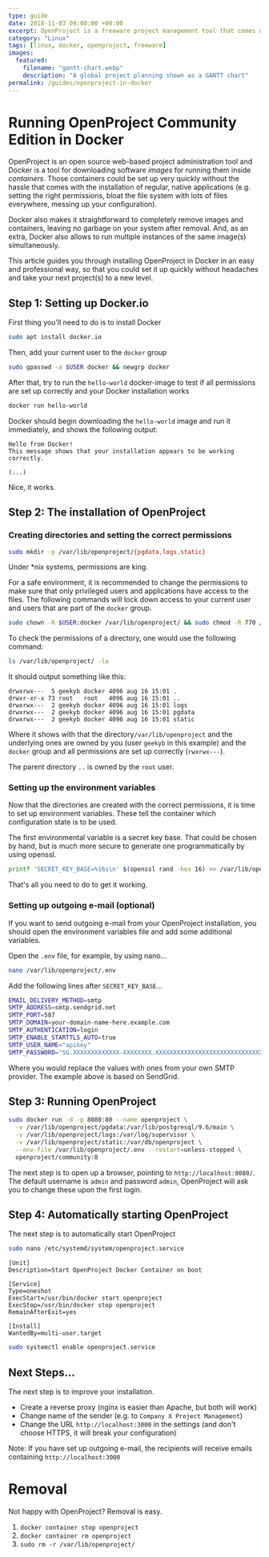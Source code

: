 ```yaml
---
type: guide
date: 2018-11-03 09:00:00 +00:00
excerpt: OpenProject is a freeware project management tool that comes with a Docker image. Learn how to set it up...
category: "Linux"
tags: [linux, docker, openproject, freeware]
images:
  featured:
    filename: "gantt-chart.webp"
    description: "A global project planning shown as a GANTT chart"
permalink: /guides/openproject-in-docker
---
```


# Running OpenProject Community Edition in Docker

OpenProject is an open source web-based project administration tool and Docker is a tool for downloading software _images_ for running them inside _containers_. Those containers could be set up very quickly without the hassle that comes with the installation of regular, native applications (e.g. setting the right permissions, bloat the file system with lots of files everywhere, messing up your configuration).

Docker also makes it straightforward to completely remove images and containers, leaving no garbage on your system after removal. And, as an extra, Docker also allows to run multiple instances of the same image(s) simultaneously.

This article guides you through installing OpenProject in Docker in an easy and professional way, so that you could set it up quickly without headaches and take your next project(s) to a new level.

## Step 1: Setting up Docker.io

First thing you'll need to do is to install Docker

```sh
sudo apt install docker.io
```

Then, add your current user to the `docker` group

```sh
sudo gpasswd -a $USER docker && newgrp docker
```

After that, try to run the `hello-world` docker-image to test if all permissions are set up correctly and your Docker installation works

```sh
docker run hello-world
```

Docker should begin downloading the `hello-world` image and run it immediately, and shows the following output:

```
Hello from Docker!
This message shows that your installation appears to be working correctly.

(...)
```

Nice, it works.

## Step 2: The installation of OpenProject

### Creating directories and setting the correct permissions

```sh
sudo mkdir -p /var/lib/openproject/{pgdata,logs,static}
```

Under \*nix systems, permissions are king.

For a safe environment, it is recommended to change the permissions to make sure that only privileged users and applications have access to the files. The following commands will lock down access to your current user and users that are part of the `docker` group.

```sh
sudo chown -R $USER:docker /var/lib/openproject/ && sudo chmod -R 770 /var/lib/openproject/
```

To check the permissions of a directory, one would use the following command:

```sh
ls /var/lib/openproject/ -la
```

It should output something like this:

```
drwxrwx---  5 geekyb docker 4096 aug 16 15:01 .
drwxr-xr-x 73 root   root   4096 aug 16 15:01 ..
drwxrwx---  2 geekyb docker 4096 aug 16 15:01 logs
drwxrwx---  2 geekyb docker 4096 aug 16 15:01 pgdata
drwxrwx---  2 geekyb docker 4096 aug 16 15:01 static
```

Where it shows with that the directory`/var/lib/openproject` and the underlying ones are owned by you (user `geekyb` in this example) and the `docker` group and all permissions are set up correctly (`rwxrwx---`).

The parent directory `..` is owned by the `root` user.

### Setting up the environment variables

Now that the directories are created with the correct permissions, it is time to set up environment variables. These tell the container which configuration state is to be used.

The first environmental variable is a secret key base. That could be chosen by hand, but is much more secure to generate one programmatically by using openssl.

```sh
printf 'SECRET_KEY_BASE=%16s\n' $(openssl rand -hex 16) >> /var/lib/openproject/.env
```

That's all you need to do to get it working.

### Setting up outgoing e-mail (optional)

If you want to send outgoing e-mail from your OpenProject installation, you should open the environment variables file and add some additional variables.

Open the `.env` file, for example, by using nano...

```sh
nano /var/lib/openproject/.env
```

Add the following lines after `SECRET_KEY_BASE`...

```sh
EMAIL_DELIVERY_METHOD=smtp
SMTP_ADDRESS=smtp.sendgrid.net
SMTP_PORT=587
SMTP_DOMAIN=your-domain-name-here.example.com
SMTP_AUTHENTICATION=login
SMTP_ENABLE_STARTTLS_AUTO=true
SMTP_USER_NAME="apikey"
SMTP_PASSWORD="SG.XXXXXXXXXXXXX-XXXXXXXX.XXXXXXXXXXXXXXXXXXXXXXXXXXXXXXXXXXXXXXXXXXX"
```

Where you would replace the values with ones from your own SMTP provider. The example above is based on SendGrid.

## Step 3: Running OpenProject

```sh
sudo docker run -d -p 8080:80 --name openproject \
  -v /var/lib/openproject/pgdata:/var/lib/postgresql/9.6/main \
  -v /var/lib/openproject/logs:/var/log/supervisor \
  -v /var/lib/openproject/static:/var/db/openproject \
  --env-file /var/lib/openproject/.env --restart=unless-stopped \
  openproject/community:8
```

The next step is to open up a browser, pointing to `http://localhost:8080/`. The default username is `admin` and password `admin`, OpenProject will ask you to change these upon the first login.

## Step 4: Automatically starting OpenProject

The next step is to automatically start OpenProject

```sh
sudo nano /etc/systemd/system/openproject.service
```

```
[Unit]
Description=Start OpenProject Docker Container on boot

[Service]
Type=oneshot
ExecStart=/usr/bin/docker start openproject
ExecStop=/usr/bin/docker stop openproject
RemainAfterExit=yes

[Install]
WantedBy=multi-user.target
```

```sh
sudo systemctl enable openproject.service
```

## Next Steps...

The next step is to improve your installation.

- Create a reverse proxy (nginx is easier than Apache, but both will work)
- Change name of the sender (e.g. to `Company X Project Management`)
- Change the URL `http://localhost:3000` in the settings (and don't choose HTTPS, it will break your configuration)

Note: If you have set up outgoing e-mail, the recipients will receive emails containing `http://localhost:3000`

# Removal

Not happy with OpenProject? Removal is easy.

1. `docker container stop openproject`
2. `docker container rm openproject`
3. `sudo rm -r /var/lib/openproject/`
